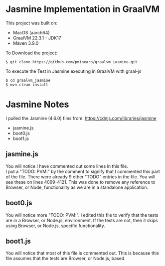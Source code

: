 # Jasmine Implementation in GraalVM

This project was built on:
* MacOS (aarch64)
* GraalVM 22.3.1 - JDK17
* Maven 3.9.0

To Download the project:
```shell
$ git clone https://github.com/pminearo/graalvm_jasmine.git
```

To execute the Test in Jasmine executing in GraalVM with graal-js
```shell
$ cd graalvm_jasmine
$ mvn clean install
```

# Jasmine Notes

I pulled the Jasmine (4.6.0) files from: https://cdnjs.com/libraries/jasmine
* jasmine.js
* boot0.js
* boot1.js
 
## jasmine.js
You will notice I have commented out some lines in this file.  
I put a "TODO: PVM:" by the comment to signify that I commented this part of the file.
There were already 9 other "TODO" entries in the file.
You will see these on lines 4099-4121.
This was done to remove any reference to Browser, or Node, functionality as we are in a standalone application.

## boot0.js
You will notice more "TODO: PVM:".  I edited this file to verify that the tests are in a Browser, or Node.js, environment.
If the tests are not, then it skips using Browser, or Node.js, specific functionality.

## boot1.js
You will notice that most of this file is commented out.  This is because this file assumes that the tests are
Browser, or Node.js, based.  
